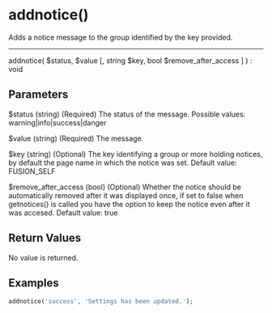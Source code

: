 # addnotice()

Adds a notice message to the group identified by the key provided.

---

addnotice( $status, $value [, string $key, bool $remove_after_access ] ) : void

## Parameters

$status (string) (Required) The status of the message. Possible values: warning|info|success|danger

$value (string) (Required) The message.

$key (string) (Optional) The key identifying a group or more holding notices, by default the page name in which the notice was set. Default value: FUSION_SELF

$remove_after_access (bool) (Optional) Whether the notice should be automatically removed after it was displayed once, if set to false when getnotices() is called you have the option to keep the notice even after it was accesed. Default value: true

## Return Values

No value is returned.

## Examples

```php
addnotice('success', 'Settings has been updated.');
```
